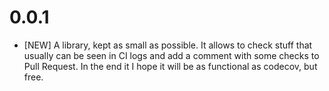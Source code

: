 # 0.0.1

* [NEW] A library, kept as small as possible. It allows to check stuff that usually can be seen in CI logs and add a comment with some checks to Pull Request. In the end it I hope it will be as functional as codecov, but free.
